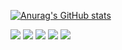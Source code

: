 
[![Anurag's GitHub stats](https://github-readme-stats.vercel.app/api?username=alitaghvayi7&show_icons=true&theme=tokyonight)](https://github.com/anuraghazra/github-readme-stats)


![](http://github-profile-summary-cards.vercel.app/api/cards/profile-details?username=alitaghvayi7&theme=dark) 
![](http://github-profile-summary-cards.vercel.app/api/cards/stats?username=alitaghvayi7&theme=dark) 
![](http://github-profile-summary-cards.vercel.app/api/cards/productive-time?username=alitaghvayi7&theme=dark&utcOffset=8) 
![](http://github-profile-summary-cards.vercel.app/api/cards/repos-per-language?username=alitaghvayi7&theme=dark) 
![](http://github-profile-summary-cards.vercel.app/api/cards/most-commit-language?username=alitaghvayi7&theme=dark)
<!--
**alitaghvayi7/alitaghvayi7** is a ✨ _special_ ✨ repository because its `README.md` (this file) appears on your GitHub profile.

Here are some ideas to get you started:

- 🔭 I’m currently working on ...
- 🌱 I’m currently learning ...
- 👯 I’m looking to collaborate on ...
- 🤔 I’m looking for help with ...
- 💬 Ask me about ...
- 📫 How to reach me: ...
- 😄 Pronouns: ...
- ⚡ Fun fact: ...
-->
